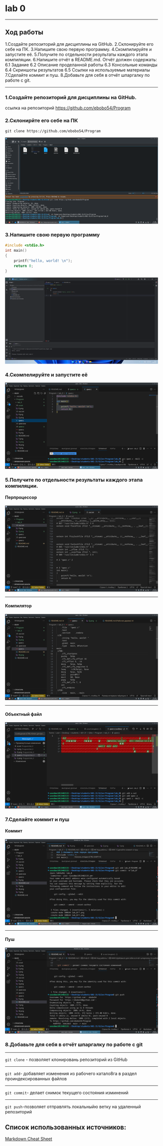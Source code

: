 # lab 0

---

## Ход работы
1.Создайте репозиторий для дисциплины на GitHub.
2.Склонируйте его себе на ПК.
3.Напишите свою первую программу.
4.Скомпилируйте и запустите её.
5.Получите по отдельности результаты каждого этапа компиляции.
6.Напишите отчёт в README.md. Отчёт должен содержать:
    6.1 Задание
    6.2 Описание проделанной работы
    6.3 Консольные команды
    6.4 Скриншоты результатов
    6.5 Ссылки на используемые материалы
7.Сделайте коммит и пуш.
8.Добавьте для себя в отчёт шпаргалку по работе с git.


---

### 1.Создайте репозиторий для дисциплины на GitHub.
ссылка на репозиторий https://github.com/ebobo54/Program
### 2.Склонирйте его себе на ПК
```
git clone https://github.com/ebobo54/Program
```
![](Q.png)
### 3.Напишите свою первую программу 
```c
#include <stdio.h>
int main()
{
    printf("hello, world! \n");
    return 0;
}
```
![](P.png)
### 4.Скомпелируйте и запустите её
![](I.png)
### 5.Получите по отдельности результаты каждого этапа компиляции.
#### Перпроцессор 
![](W.png) 

---

#### Компилятор
![](E.png) 

---

#### Объектный файл
![](A.png)
### 7.Сделайте коммит и пуш
#### Коммит 
![](U.png)

---

#### Пуш
![](PUSH.png) 
### 8.Добавьте для себя в отчёт шпаргалку по работе с git
  
---

`git clone` - позволяет клонировань репозиторий из GitHub

---

`git add`- добавляет  изменения из рабочего катало8га в раздел проиндексированных файлов

---

`git commit`- делает снимок текущего состояния изминений

---

`git push`-позволяет отправлять локальныйю ветку на удаленный репозиторий 
## Список использованных источников:
[Markdown Cheat Sheet](https://www.markdownguide.org/cheat-sheet/)